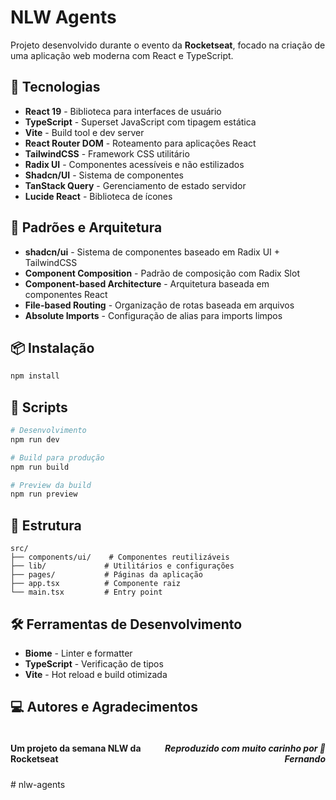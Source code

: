 # NLW Agents

Projeto desenvolvido durante o evento da **Rocketseat**, focado na criação de uma aplicação web moderna com React e TypeScript.

## 🚀 Tecnologias

- **React 19** - Biblioteca para interfaces de usuário
- **TypeScript** - Superset JavaScript com tipagem estática
- **Vite** - Build tool e dev server
- **React Router DOM** - Roteamento para aplicações React
- **TailwindCSS** - Framework CSS utilitário
- **Radix UI** - Componentes acessíveis e não estilizados
- **Shadcn/UI** - Sistema de componentes
- **TanStack Query** - Gerenciamento de estado servidor
- **Lucide React** - Biblioteca de ícones

## 🎨 Padrões e Arquitetura

- **shadcn/ui** - Sistema de componentes baseado em Radix UI + TailwindCSS
- **Component Composition** - Padrão de composição com Radix Slot
- **Component-based Architecture** - Arquitetura baseada em componentes React
- **File-based Routing** - Organização de rotas baseada em arquivos
- **Absolute Imports** - Configuração de alias para imports limpos

## 📦 Instalação

```bash
npm install
```

## 🔧 Scripts

```bash
# Desenvolvimento
npm run dev

# Build para produção
npm run build

# Preview da build
npm run preview
```

## 📁 Estrutura

```
src/
├── components/ui/    # Componentes reutilizáveis
├── lib/             # Utilitários e configurações
├── pages/           # Páginas da aplicação
├── app.tsx          # Componente raiz
└── main.tsx         # Entry point
```

## 🛠️ Ferramentas de Desenvolvimento

- **Biome** - Linter e formatter
- **TypeScript** - Verificação de tipos
- **Vite** - Hot reload e build otimizada

## 💻 Autores e Agradecimentos

<div style="display:flex; justify-content: space-around">
<h4 align="left">Um projeto da semana NLW da Rocketseat</h4>
<h5 align="right">Reproduzido com muito carinho por 🦅 Fernando</h5>
</div>
# nlw-agents
